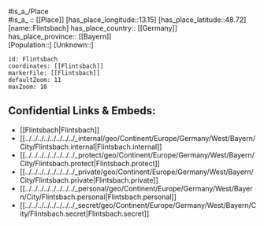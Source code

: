 ﻿---
location: [48.72,13.15] 
mapzoom: [7,12] 
mapmarker: city 
type: City
tags:
- geo/City


SpocWebEntityId: 30190
isDeleted: false
confidential: public

---
#is_a_/Place  
#is_a_ :: [[Place]] 
[has_place_longitude::13.15] 
[has_place_latitude::48.72] 
[name::Flintsbach] 
has_place_country:: [[Germany]]  
has_place_province:: [[Bayern]]  
[Population::] 
[Unknown::] 


```leaflet
id: Flintsbach
coordinates: [[Flintsbach]] 
markerFile: [[Flintsbach]] 
defaultZoom: 11 
maxZoom: 18
```


## Confidential Links & Embeds: 
- [[Flintsbach|Flintsbach]]  
- [[../../../../../../../../_internal/geo/Continent/Europe/Germany/West/Bayern/City/Flintsbach.internal|Flintsbach.internal]] 
- [[../../../../../../../../_protect/geo/Continent/Europe/Germany/West/Bayern/City/Flintsbach.protect|Flintsbach.protect]] 
- [[../../../../../../../../_private/geo/Continent/Europe/Germany/West/Bayern/City/Flintsbach.private|Flintsbach.private]] 
- [[../../../../../../../../_personal/geo/Continent/Europe/Germany/West/Bayern/City/Flintsbach.personal|Flintsbach.personal]] 
- [[../../../../../../../../_secret/geo/Continent/Europe/Germany/West/Bayern/City/Flintsbach.secret|Flintsbach.secret]] 
